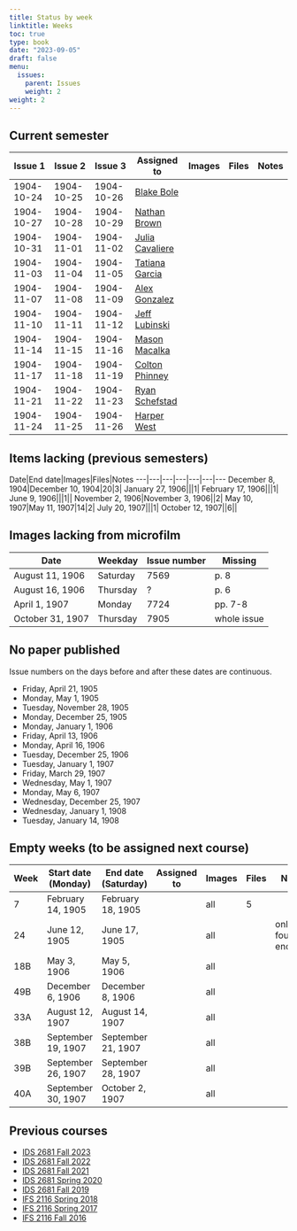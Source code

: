 ```yaml
---
title: Status by week
linktitle: Weeks
toc: true
type: book
date: "2023-09-05"
draft: false
menu:
  issues:
    parent: Issues
    weight: 2
weight: 2
---
```


## Current semester

Issue 1|Issue 2|Issue 3|Assigned to|Images|Files|Notes
---|---|---|---|---|---|---
1904-10-24|1904-10-25|1904-10-26|[Blake Bole](https://github.com/python-user8)|||
1904-10-27|1904-10-28|1904-10-29|[Nathan Brown](https://github.com/nathanbrown823)|||
1904-10-31|1904-11-01|1904-11-02|[Julia Cavaliere](https://github.com/JuliaCavaliere)|||
1904-11-03|1904-11-04|1904-11-05|[Tatiana Garcia](https://github.com/tatigarciaaa)|||
1904-11-07|1904-11-08|1904-11-09|[Alex Gonzalez](https://github.com/acg22d)|||
1904-11-10|1904-11-11|1904-11-12|[Jeff Lubinski](https://github.com/JeffLski)|||
1904-11-14|1904-11-15|1904-11-16|[Mason Macalka](https://github.com/masmac26)|||
1904-11-17|1904-11-18|1904-11-19|[Colton Phinney](https://github.com/CoPhinney)|||
1904-11-21|1904-11-22|1904-11-23|[Ryan Schefstad](https://github.com/rs22cl)|||
1904-11-24|1904-11-25|1904-11-26|[Harper West](https://github.com/harperwest)|||

## Items lacking (previous semesters)

Date|End date|Images|Files|Notes
---|---|---|---|---|---|---
December 8, 1904|December 10, 1904|20|3|
January 27, 1906|||1|
February 17, 1906|||1|
June 9, 1906|||1||
November 2, 1906|November 3, 1906||2|
May 10, 1907|May 11, 1907|14|2|
July 20, 1907|||1|
October 12, 1907||6||

## Images lacking from microfilm

Date|Weekday|Issue number|Missing
---|---|---|---
August 11, 1906|Saturday|7569|p. 8
August 16, 1906|Thursday|?|p. 6
April 1, 1907|Monday|7724|pp. 7-8
October 31, 1907|Thursday|7905|whole issue

## No paper published

Issue numbers on the days before and after these dates are continuous.

- Friday, April 21, 1905
- Monday, May 1, 1905
- Tuesday, November 28, 1905
- Monday, December 25, 1905
- Monday, January 1, 1906
- Friday, April 13, 1906
- Monday, April 16, 1906
- Tuesday, December 25, 1906
- Tuesday, January 1, 1907
- Friday, March 29, 1907
- Wednesday, May 1, 1907
- Monday, May 6, 1907
- Wednesday, December 25, 1907
- Wednesday, January 1, 1908
- Tuesday, January 14, 1908

## Empty weeks (to be assigned next course)

Week|Start date (Monday)|End date (Saturday)|Assigned to|Images|Files|Notes
---|---|---|---|---|---|---
7|February 14, 1905|February 18, 1905||all|5|
24|June 12, 1905|June 17, 1905||all||only four p3s encoded
18B|May 3, 1906|May 5, 1906||all||
49B|December 6, 1906|December 8, 1906||all||
33A|August 12, 1907|August 14, 1907||all||
38B|September 19, 1907|September 21, 1907||all||
39B|September 26, 1907|September 28, 1907||all||
40A|September 30, 1907|October 2, 1907||all||

## Previous courses

- [IDS 2681 Fall 2023](/issues/weeks-fall-2023/)
- [IDS 2681 Fall 2022](/issues/weeks-fall-2022/)
- [IDS 2681 Fall 2021](/issues/weeks-fall-2021/)
- [IDS 2681 Spring 2020](/issues/weeks-spring-2020/)
- [IDS 2681 Fall 2019](/issues/weeks-fall-2019/)
- [IFS 2116 Spring 2018](/issues/weeks-spring-2018/)
- [IFS 2116 Spring 2017](/issues/weeks-spring-2017/)
- [IFS 2116 Fall 2016](/issues/weeks-fall-2016/)
